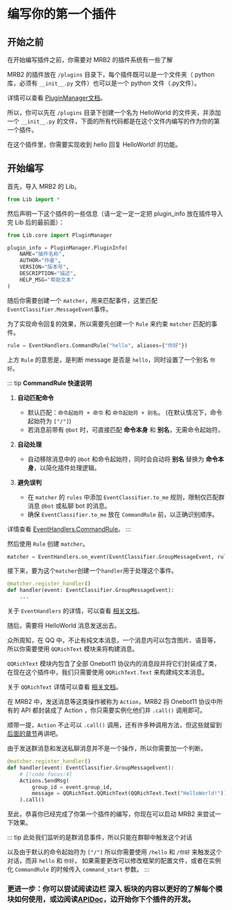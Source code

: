 # 编写你的第一个插件

## 开始之前

在开始编写插件之前，你需要对 MRB2 的插件系统有一些了解

MRB2 的插件放在 `/plugins` 目录下，每个插件既可以是一个文件夹（ python 库，必须有 `__init__.py` 文件）也可以是一个 python 文件（.py文件）。

详情可以查看 [PluginManager文档](/advanced/plugin-manager)。

所以，你可以先在 `/plugins` 目录下创建一个名为 HelloWorld 的文件夹，并添加一个 `__init__.py` 的文件，下面的所有代码都是在这个文件内编写的作为你的第一个插件。

在这个插件里，你需要实现收到 hello 回复 HelloWorld! 的功能。

## 开始编写

首先，导入 MRB2 的 Lib。

```python
from Lib import *
```

然后声明一下这个插件的一些信息（请一定一定一定把 plugin_info 放在插件导入完 Lib 后的最前面）：

```python
from Lib.core import PluginManager

plugin_info = PluginManager.PluginInfo(
    NAME="插件名称",
    AUTHOR="作者",
    VERSION="版本号",
    DESCRIPTION="描述",
    HELP_MSG="帮助文本"
)
```

随后你需要创建一个 `matcher`，用来匹配事件，这里匹配`EventClassifier.MessageEvent`事件。

为了实现命令回复的效果，所以需要先创建一个 `Rule` 来约束 `matcher` 匹配的事件。

```python
rule = EventHandlers.CommandRule("hello", aliases={"你好"})
```

上方 `Rule` 的意思是，是判断 message 是否是 `hello`，同时设置了一个别名 `你好`。

::: tip
**CommandRule 快速说明**

1. **自动匹配命令**
   - 默认匹配：`命令起始符 + 命令` 和 `命令起始符 + 别名`。  (在默认情况下，命令起始符为 `["/"]`)
   - 若消息前带有 `@bot` 时，可直接匹配 **命令本身** 和 **别名**，无需命令起始符。

2. **自动处理**
   - 自动移除消息中的 `@bot` 和命令起始符，同时会自动将 **别名** 替换为 **命令本身**，以简化插件处理逻辑。

3. **避免误判**
   - 在 `matcher` 的 `rules` 中添加 `EventClassifier.to_me` 规则，限制仅匹配群消息 `@bot` 或私聊 bot 的消息。  
   - 确保 `EventClassifier.to_me` 放在 `CommandRule` 前，以正确识别顺序。

详情查看 [EventHandlers.CommandRule](/advanced/event-handlers#commandrule-%E6%9E%81%E5%85%B6%E5%B8%B8%E7%94%A8)。
:::

然后使用 `Rule` 创建 `matcher`。

```python
matcher = EventHandlers.on_event(EventClassifier.GroupMessageEvent, rules=[rule])
```

接下来，要为这个`matcher`创建一个`handler`用于处理这个事件。

```python
@matcher.register_handler()
def handler(event: EventClassifier.GroupMessageEvent):
    ...
```

关于 `EventHandlers` 的详情，可以查看 [相关文档](/advanced/event-handlers)。

随后，需要将 HelloWorld 消息发送出去。

众所周知，在 QQ 中，不止有纯文本消息，一个消息内可以包含图片、语音等，所以你需要使用 `QQRichText` 模块来将构建消息。

`QQRichText` 模块内包含了全部 Onebot11 协议内的消息段并将它们封装成了类，在现在这个插件中，我们只需要使用 `QQRichText.Text` 来构建纯文本消息。

关于 `QQRichText` 详情可以查看 [相关文档](/advanced/rich-text)。

在 MRB2 中，发送消息等这类操作被称为 `Action`，MRB2 将 Onebot11 协议中所有的 API 都封装成了 Action ，你只需要实例化他们并 `.call()` 调用即可。

顺带一提，`Action` 不止可以 `.call()` 调用，还有许多种调用方法，但这些就留到[后面的章节](/advanced/actions)再讲吧。

由于发送群消息和发送私聊消息并不是一个操作，所以你需要加一个判断。

```python
@matcher.register_handler()
def handler(event: EventClassifier.GroupMessageEvent):
    # [!code focus:4]
    Actions.SendMsg(
        group_id = event.group_id,
        message = QQRichText.QQRichText(QQRichText.Text("HelloWorld!"))
    ).call()
```

至此，恭喜你已经完成了你第一个插件的编写，你现在可以启动 MRB2 来尝试一下效果。


::: tip
此处我们监听的是群消息事件，所以只能在群聊中触发这个对话

以及由于默认的命令起始符为 `["/"]` 所以你需要使用 `/hello` 和 `/你好` 来触发这个对话，而非 `hello` 和 `你好`，
如果需要更改可以修改框架的配置文件，或者在实例化 `CommandRule` 的时候传入 `command_start` 参数。
:::


### 更进一步：你可以尝试阅读边栏 深入 板块的内容以更好的了解每个模块如何使用，或边阅读[APIDoc](https://mrb2api.xiaosu.icu)，边开始你下个插件的开发。
